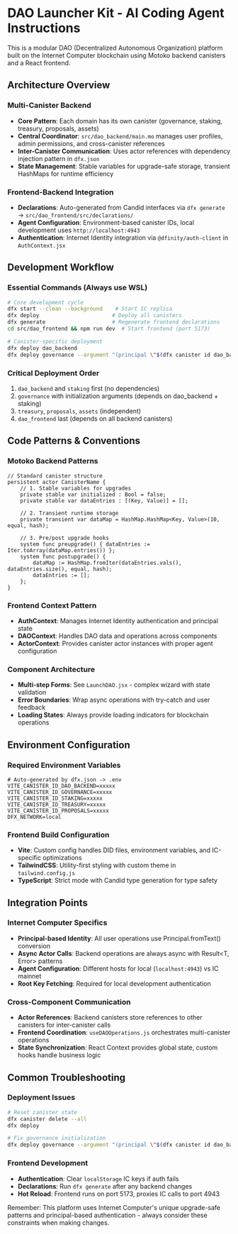 # DAO Launcher Kit - AI Coding Agent Instructions

This is a modular DAO (Decentralized Autonomous Organization) platform built on the Internet Computer blockchain using Motoko backend canisters and a React frontend.

## Architecture Overview

### Multi-Canister Backend
- **Core Pattern**: Each domain has its own canister (governance, staking, treasury, proposals, assets)
- **Central Coordinator**: `src/dao_backend/main.mo` manages user profiles, admin permissions, and cross-canister references
- **Inter-Canister Communication**: Uses actor references with dependency injection pattern in `dfx.json`
- **State Management**: Stable variables for upgrade-safe storage, transient HashMaps for runtime efficiency

### Frontend-Backend Integration
- **Declarations**: Auto-generated from Candid interfaces via `dfx generate` → `src/dao_frontend/src/declarations/`
- **Agent Configuration**: Environment-based canister IDs, local development uses `http://localhost:4943`
- **Authentication**: Internet Identity integration via `@dfinity/auth-client` in `AuthContext.jsx`

## Development Workflow

### Essential Commands (Always use WSL)
```bash
# Core development cycle
dfx start --clean --background    # Start IC replica
dfx deploy                       # Deploy all canisters
dfx generate                     # Regenerate frontend declarations
cd src/dao_frontend && npm run dev  # Start frontend (port 5173)

# Canister-specific deployment
dfx deploy dao_backend
dfx deploy governance --argument "(principal \"$(dfx canister id dao_backend)\", principal \"$(dfx canister id staking)\")"
```

### Critical Deployment Order
1. `dao_backend` and `staking` first (no dependencies)
2. `governance` with initialization arguments (depends on dao_backend + staking)
3. `treasury`, `proposals`, `assets` (independent)
4. `dao_frontend` last (depends on all backend canisters)

## Code Patterns & Conventions

### Motoko Backend Patterns
```motoko
// Standard canister structure
persistent actor CanisterName {
    // 1. Stable variables for upgrades
    private stable var initialized : Bool = false;
    private stable var dataEntries : [(Key, Value)] = [];
    
    // 2. Transient runtime storage
    private transient var dataMap = HashMap.HashMap<Key, Value>(10, equal, hash);
    
    // 3. Pre/post upgrade hooks
    system func preupgrade() { dataEntries := Iter.toArray(dataMap.entries()) };
    system func postupgrade() { 
        dataMap := HashMap.fromIter(dataEntries.vals(), dataEntries.size(), equal, hash);
        dataEntries := [];
    };
}
```

### Frontend Context Pattern
- **AuthContext**: Manages Internet Identity authentication and principal state
- **DAOContext**: Handles DAO data and operations across components
- **ActorContext**: Provides canister actor instances with proper agent configuration

### Component Architecture
- **Multi-step Forms**: See `LaunchDAO.jsx` - complex wizard with state validation
- **Error Boundaries**: Wrap async operations with try-catch and user feedback
- **Loading States**: Always provide loading indicators for blockchain operations

## Environment Configuration

### Required Environment Variables
```env
# Auto-generated by dfx.json -> .env
VITE_CANISTER_ID_DAO_BACKEND=xxxxx
VITE_CANISTER_ID_GOVERNANCE=xxxxx
VITE_CANISTER_ID_STAKING=xxxxx
VITE_CANISTER_ID_TREASURY=xxxxx
VITE_CANISTER_ID_PROPOSALS=xxxxx
DFX_NETWORK=local
```

### Frontend Build Configuration
- **Vite**: Custom config handles DID files, environment variables, and IC-specific optimizations
- **TailwindCSS**: Utility-first styling with custom theme in `tailwind.config.js`
- **TypeScript**: Strict mode with Candid type generation for type safety

## Integration Points

### Internet Computer Specifics
- **Principal-based Identity**: All user operations use Principal.fromText() conversion
- **Async Actor Calls**: Backend operations are always async with Result<T, Error> patterns
- **Agent Configuration**: Different hosts for local (`localhost:4943`) vs IC mainnet
- **Root Key Fetching**: Required for local development authentication

### Cross-Component Communication
- **Actor References**: Backend canisters store references to other canisters for inter-canister calls
- **Frontend Coordination**: `useDAOOperations.js` orchestrates multi-canister operations
- **State Synchronization**: React Context provides global state, custom hooks handle business logic

## Common Troubleshooting

### Deployment Issues
```bash
# Reset canister state
dfx canister delete --all
dfx deploy

# Fix governance initialization
dfx deploy governance --argument "(principal \"$(dfx canister id dao_backend)\", principal \"$(dfx canister id staking)\")"
```

### Frontend Development
- **Authentication**: Clear `localStorage` IC keys if auth fails
- **Declarations**: Run `dfx generate` after any backend changes
- **Hot Reload**: Frontend runs on port 5173, proxies IC calls to port 4943

Remember: This platform uses Internet Computer's unique upgrade-safe patterns and principal-based authentication - always consider these constraints when making changes.
